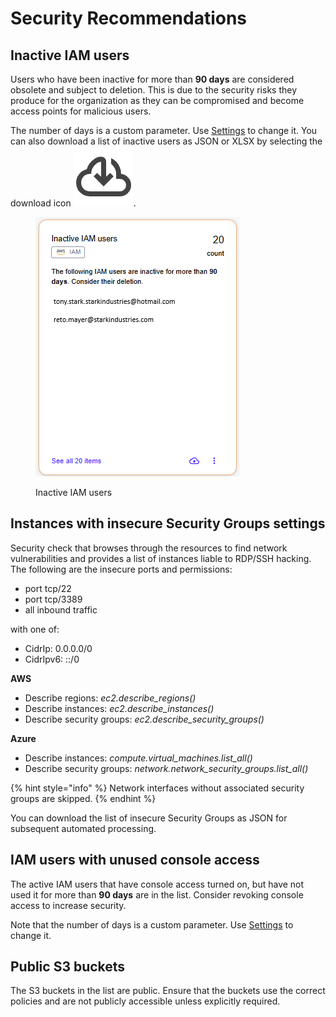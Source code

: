# Security Recommendations

## Inactive IAM users <a href="#inactive-iam-users" id="inactive-iam-users"></a>

Users who have been inactive for more than **90 days** are considered obsolete and subject to deletion. This is due to the security risks they produce for the organization as they can be compromised and become access points for malicious users.&#x20;

The number of days is a custom parameter. Use [Settings](./#settings) to change it. You can also download a list of inactive users as JSON or XLSX by selecting the download icon <img src="../../../../.gitbook/assets/icon_cloud_download.png" alt="<svg xmlns=&#x22;http://www.w3.org/2000/svg&#x22; height=&#x22;24px&#x22; viewBox=&#x22;0 -960 960 960&#x22; width=&#x22;24px&#x22; fill=&#x22;#434343&#x22;><path d=&#x22;M480-160q-33 0-56.5-23.5T400-240q0-33 23.5-56.5T480-320q33 0 56.5 23.5T560-240q0 33-23.5 56.5T480-160Zm0-240q-33 0-56.5-23.5T400-480q0-33 23.5-56.5T480-560q33 0 56.5 23.5T560-480q0 33-23.5 56.5T480-400Zm0-240q-33 0-56.5-23.5T400-720q0-33 23.5-56.5T480-800q33 0 56.5 23.5T560-720q0 33-23.5 56.5T480-640Z&#x22;/></svg>" data-size="line">.

<figure><img src="../../../../.gitbook/assets/inactive_IAM_users.png" alt=""><figcaption><p>Inactive IAM users</p></figcaption></figure>

## Instances with insecure Security Groups settings <a href="#instances-with-insecure-security-groups-settings" id="instances-with-insecure-security-groups-settings"></a>

Security check that browses through the resources to find network vulnerabilities and provides a list of instances liable to RDP/SSH hacking. The following are the insecure ports and permissions:

* port tcp/22
* port tcp/3389
* all inbound traffic

with one of:

* CidrIp: 0.0.0.0/0
* CidrIpv6: ::/0

**AWS**

* Describe regions: _ec2.describe\_regions()_
* Describe instances: _ec2.describe\_instances()_
* Describe security groups: _ec2.describe\_security\_groups()_

**Azure**

* Describe instances: _compute.virtual\_machines.list\_all()_
* Describe security groups: _network.network\_security\_groups.list\_all()_

{% hint style="info" %}
Network interfaces without associated security groups are skipped.
{% endhint %}

You can download the list of insecure Security Groups as JSON for subsequent automated processing.

## IAM users with unused console access <a href="#iam-users-with-unused-console-access" id="iam-users-with-unused-console-access"></a>

The active IAM users that have console access turned on, but have not used it for more than **90 days** are in the list. Consider revoking console access to increase security.

Note that the number of days is a custom parameter. Use [Settings](./#settings) to change it.

## Public S3 buckets <a href="#public-s3-buckets" id="public-s3-buckets"></a>

The S3 buckets in the list are public. Ensure that the buckets use the correct policies and are not publicly accessible unless explicitly required.
